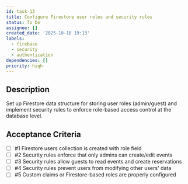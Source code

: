 ```yaml
---
id: task-13
title: Configure Firestore user roles and security rules
status: To Do
assignee: []
created_date: '2025-10-10 19:13'
labels:
  - firebase
  - security
  - authentication
dependencies: []
priority: high
---
```


## Description

<!-- SECTION:DESCRIPTION:BEGIN -->
Set up Firestore data structure for storing user roles (admin/guest) and implement security rules to enforce role-based access control at the database level.
<!-- SECTION:DESCRIPTION:END -->

## Acceptance Criteria
<!-- AC:BEGIN -->
- [ ] #1 Firestore users collection is created with role field
- [ ] #2 Security rules enforce that only admins can create/edit events
- [ ] #3 Security rules allow guests to read events and create reservations
- [ ] #4 Security rules prevent users from modifying other users' data
- [ ] #5 Custom claims or Firestore-based roles are properly configured
<!-- AC:END -->
